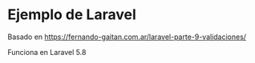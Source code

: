 # Ejemplo de Laravel

Basado en https://fernando-gaitan.com.ar/laravel-parte-9-validaciones/

Funciona en Laravel 5.8
